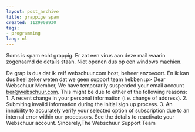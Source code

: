 ```yaml
---
layout: post_archive
title: grappige spam
created: 1129909930
tags:
- programming
lang: nl
---
```

Soms is spam echt grappig. Er zat een virus aan deze mail waarin zogenaamd de details staan. Niet openen dus op een windows machien.

De grap is dus dat ik zelf webschuur.com host, beheer enzovoort. En ik kan dus heel zeker weten dat we geen support team hebben :p> Dear Webschuur Member,  We have temporarily suspended your email account ber@webschuur.com. This might be due to either of the following reasons:  1. A recent change in your personal information (i.e. change of address). 2. Submiting invalid information during the initial sign up process. 3. An innability to accurately verify your selected option of subscription due to an internal error within our processors. See the details to reactivate your Webschuur account.  Sincerely,The Webschuur Support Team 
